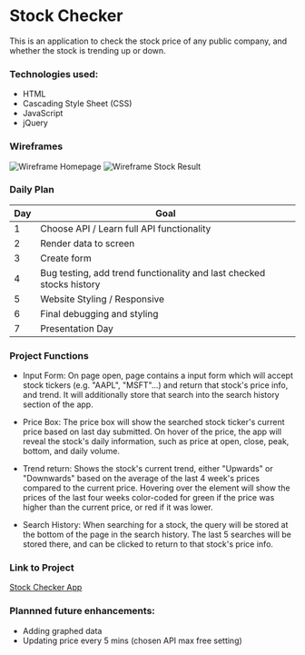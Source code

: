 # Stock Checker

This is an application to check the stock price of any public company, and whether the stock is trending up or down.

### Technologies used:

- HTML
- Cascading Style Sheet (CSS)
- JavaScript
- jQuery

### Wireframes

![Wireframe Homepage](https://i.imgur.com/XsGP6dV.jpg)
![Wireframe Stock Result](https://i.imgur.com/7R1BVNh.jpg)

### Daily Plan

| Day | Goal |
|-----|------|
| 1 | Choose API / Learn full API functionality |
| 2 | Render data to screen |
| 3 | Create form |
| 4 | Bug testing, add trend functionality and last checked stocks history |
| 5 | Website Styling / Responsive |
| 6 | Final debugging and styling |
| 7 | Presentation Day |

### Project Functions

- Input Form: On page open, page contains a input form which will accept stock tickers (e.g. "AAPL", "MSFT"...) and return that stock's price info, and trend. It will additionally store that search into the search history section of the app.

- Price Box: The price box will show the searched stock ticker's current price based on last day submitted. On hover of the price, the app will reveal the stock's daily information, such as price at open, close, peak, bottom, and daily volume.

- Trend return: Shows the stock's current trend, either "Upwards" or "Downwards" based on the average of the last 4 week's prices compared to the current price. Hovering over the element will show the prices of the last four weeks color-coded for green if the price was higher than the current price, or red if it was lower.

- Search History: When searching for a stock, the query will be stored at the bottom of the page in the search history. The last 5 searches will be stored there, and can be clicked to return to that stock's price info.


### Link to Project

[Stock Checker App](https://jeanbrigo.github.io/Project-1/)

### Plannned future enhancements:

- Adding graphed data
- Updating price every 5 mins (chosen API max free setting)